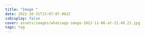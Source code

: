 ```yaml
---
title: "Image "
date: 2022-10-31T13:07:07.062Z
isDisplay: false
cover: assets/images/whatsapp-image-2022-11-06-at-21.48.21.jpg
tags: tag
---
```

